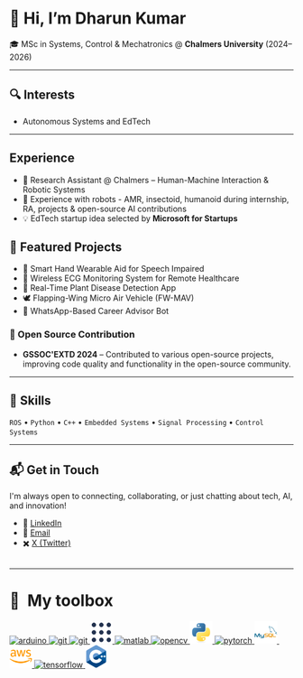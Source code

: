 
<br><br>
# 👋 Hi, I’m Dharun Kumar

🎓 MSc in Systems, Control & Mechatronics @ **Chalmers University** (2024–2026)  

---
## 🔍 Interests
- Autonomous Systems and EdTech

---
## Experience 
- 🤖 Research Assistant @ Chalmers – Human-Machine Interaction & Robotic Systems  
- 🚗 Experience with robots - AMR, insectoid, humanoid during internship, RA, projects & open-source AI contributions  
- 💡 EdTech startup idea selected by **Microsoft for Startups**

## 🚀 Featured Projects
- 🧤 Smart Hand Wearable Aid for Speech Impaired  
- 📡 Wireless ECG Monitoring System for Remote Healthcare  
- 🌿 Real-Time Plant Disease Detection App  
- 🕊️ Flapping-Wing Micro Air Vehicle (FW-MAV)  
- 🤖 WhatsApp-Based Career Advisor Bot  

### 🌟 Open Source Contribution  
- **GSSOC'EXTD 2024** – Contributed to various open-source projects, improving code quality and functionality in the open-source community.

---

## 🔧 Skills
`ROS` • `Python` • `C++` • `Embedded Systems` • `Signal Processing` • `Control Systems`

---

## 📬 Get in Touch

I'm always open to connecting, collaborating, or just chatting about tech, AI, and innovation!

- 💼 [LinkedIn](https://www.linkedin.com/in/dharun-kumar20/)  
- 📧 [Email](mailto:dharun.official.01@gmail.com)  
- ✖️ [X (Twitter)](https://x.com/dharun369)
<br><br>

---
# 🧰 &nbsp;My toolbox
<p align="left"> <a href="https://www.arduino.cc/" target="_blank" rel="noreferrer"> <img src="https://cdn.worldvectorlogo.com/logos/arduino-1.svg" alt="arduino" width="40" height="40"/> </a> <a href="https://www.w3schools.com/cpp/" target="_blank" rel="noreferrer">  </a> <a href="https://git-scm.com/" target="_blank" rel="noreferrer"> <img src="https://www.vectorlogo.zone/logos/git-scm/git-scm-icon.svg" alt="git" width="40" height="40"/> </a> <a href="https://www.linux.org/" target="_blank" rel="noreferrer"> <img src="https://www.vectorlogo.zone/logos/git-scm/git-scm-icon.svg" alt="git" width="40" height="40"/> </a> <a href="https://www.ros.org/" target="_blank" rel="noreferrer"> <img src="https://github.com/devicons/devicon/blob/master/icons/ros/ros-original.svg" alt="ros" width="40" height="40"/> </a> <a href="https://www.mathworks.com/" target="_blank" rel="noreferrer"> <img src="https://upload.wikimedia.org/wikipedia/commons/2/21/Matlab_Logo.png" alt="matlab" width="40" height="40"/> </a> <a href="https://opencv.org/" target="_blank" rel="noreferrer"> <img src="https://www.vectorlogo.zone/logos/opencv/opencv-icon.svg" alt="opencv" width="40" height="40"/> </a> <a href="https://www.python.org" target="_blank" rel="noreferrer"> <img src="https://raw.githubusercontent.com/devicons/devicon/master/icons/python/python-original.svg" alt="python" width="40" height="40"/> </a> <a href="https://pytorch.org/" target="_blank" rel="noreferrer"> <img src="https://www.vectorlogo.zone/logos/pytorch/pytorch-icon.svg" alt="pytorch" width="40" height="40"/> </a> <a href="https://www.tensorflow.org" target="_blank" rel="noreferrer"> <img src="https://github.com/devicons/devicon/blob/master/icons/mysql/mysql-original-wordmark.svg" title="MySQL"  alt="MySQL" width="40" height="40"/>&nbsp;<img src="https://github.com/devicons/devicon/blob/master/icons/amazonwebservices/amazonwebservices-plain-wordmark.svg" title="AWS" alt="AWS" width="40" height="40"/>&nbsp;<img src="https://www.vectorlogo.zone/logos/tensorflow/tensorflow-icon.svg" alt="tensorflow" width="40" height="40"/> </a> <a href="https://unity.com/" target="_blank" rel="noreferrer"> <img src="https://github.com/devicons/devicon/blob/master/icons/cplusplus/cplusplus-original.svg" alt="c++" width="40" height="40"/> </a> </p>
